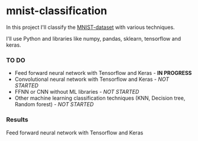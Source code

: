 # mnist-classification

In this project I'll classify the [MNIST-dataset](https://keras.io/api/datasets/mnist/) with various techniques.

I'll use Python and libraries like numpy, pandas, sklearn, tensorflow and keras.

### TO DO
* Feed forward neural network with Tensorflow and Keras - **IN PROGRESS**
* Convolutional neural network with Tensorflow and Keras - *NOT STARTED*
* FFNN or CNN without ML libraries - *NOT STARTED*
* Other machine learning classification techniques (KNN, Decision tree, Random forest) - *NOT STARTED*

### Results
Feed forward neural network with Tensorflow and Keras
